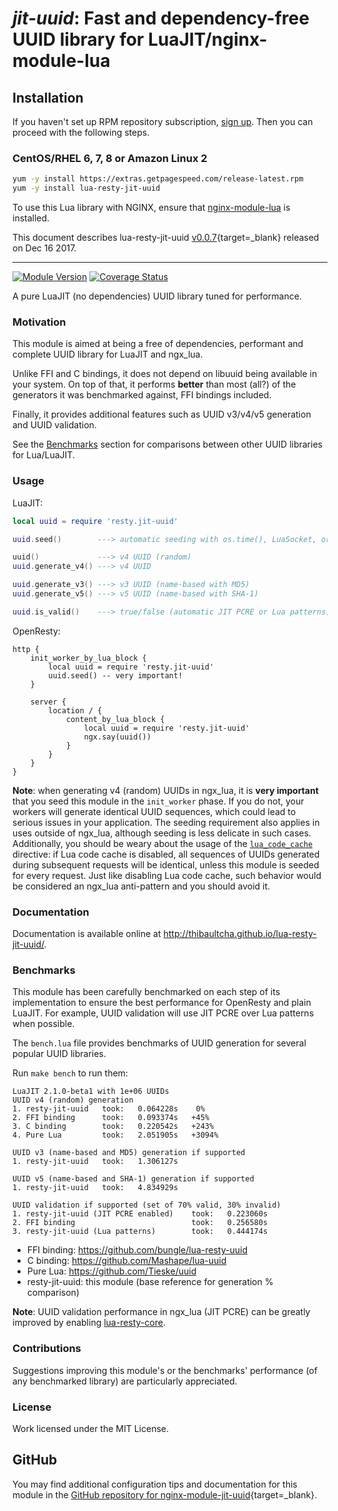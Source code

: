# *jit-uuid*: Fast and dependency-free UUID library for LuaJIT/nginx-module-lua


## Installation

If you haven't set up RPM repository subscription, [sign up](https://www.getpagespeed.com/repo-subscribe). Then you can proceed with the following steps.

### CentOS/RHEL 6, 7, 8 or Amazon Linux 2

```bash
yum -y install https://extras.getpagespeed.com/release-latest.rpm
yum -y install lua-resty-jit-uuid
```


To use this Lua library with NGINX, ensure that [nginx-module-lua](../modules/lua.md) is installed.

This document describes lua-resty-jit-uuid [v0.0.7](https://github.com/thibaultcha/lua-resty-jit-uuid/releases/tag/0.0.7){target=_blank} 
released on Dec 16 2017.
    
<hr />

[![Module Version][badge-version-image]][luarocks-resty-jit-uuid]
[![Coverage Status][badge-coveralls-image]][badge-coveralls-url]

A pure LuaJIT (no dependencies) UUID library tuned for performance.

### Motivation

This module is aimed at being a free of dependencies, performant and
complete UUID library for LuaJIT and ngx_lua.

Unlike FFI and C bindings, it does not depend on libuuid being available
in your system. On top of that, it performs **better** than most (all?)
of the generators it was benchmarked against, FFI bindings included.

Finally, it provides additional features such as UUID v3/v4/v5 generation and
UUID validation.

See the [Benchmarks](#benchmarks) section for comparisons between other UUID
libraries for Lua/LuaJIT.

### Usage

LuaJIT:
```lua
local uuid = require 'resty.jit-uuid'

uuid.seed()        ---> automatic seeding with os.time(), LuaSocket, or ngx.time()

uuid()             ---> v4 UUID (random)
uuid.generate_v4() ---> v4 UUID

uuid.generate_v3() ---> v3 UUID (name-based with MD5)
uuid.generate_v5() ---> v5 UUID (name-based with SHA-1)

uuid.is_valid()    ---> true/false (automatic JIT PCRE or Lua patterns)
```

OpenResty:
```nginx
http {
    init_worker_by_lua_block {
        local uuid = require 'resty.jit-uuid'
        uuid.seed() -- very important!
    }

    server {
        location / {
            content_by_lua_block {
                local uuid = require 'resty.jit-uuid'
                ngx.say(uuid())
            }
        }
    }
}
```

**Note**: when generating v4 (random) UUIDs in ngx_lua, it is **very
important** that you seed this module in the `init_worker` phase. If you do
not, your workers will generate identical UUID sequences, which could lead to
serious issues in your application. The seeding requirement also applies in
uses outside of ngx_lua, although seeding is less delicate in such cases.
Additionally, you should be weary about the usage of the
[`lua_code_cache`](https://github.com/openresty/lua-nginx-module#lua_code_cache)
directive: if Lua code cache is disabled, all sequences of UUIDs generated
during subsequent requests will be identical, unless this module is seeded for
every request. Just like disabling Lua code cache, such behavior would be
considered an ngx_lua anti-pattern and you should avoid it.

### Documentation

Documentation is available online at
<http://thibaultcha.github.io/lua-resty-jit-uuid/>.

### Benchmarks

This module has been carefully benchmarked on each step of its implementation
to ensure the best performance for OpenResty and plain LuaJIT. For example,
UUID validation will use JIT PCRE over Lua patterns when possible.

The `bench.lua` file provides benchmarks of UUID generation for several popular
UUID libraries.

Run `make bench` to run them:
```
LuaJIT 2.1.0-beta1 with 1e+06 UUIDs
UUID v4 (random) generation
1. resty-jit-uuid   took:   0.064228s    0%
2. FFI binding      took:   0.093374s   +45%
3. C binding        took:   0.220542s   +243%
4. Pure Lua         took:   2.051905s   +3094%

UUID v3 (name-based and MD5) generation if supported
1. resty-jit-uuid   took:   1.306127s

UUID v5 (name-based and SHA-1) generation if supported
1. resty-jit-uuid   took:   4.834929s

UUID validation if supported (set of 70% valid, 30% invalid)
1. resty-jit-uuid (JIT PCRE enabled)    took:   0.223060s
2. FFI binding                          took:   0.256580s
3. resty-jit-uuid (Lua patterns)        took:   0.444174s
```

* FFI binding: <https://github.com/bungle/lua-resty-uuid>
* C binding: <https://github.com/Mashape/lua-uuid>
* Pure Lua: <https://github.com/Tieske/uuid>
* resty-jit-uuid: this module (base reference for generation % comparison)

**Note**: UUID validation performance in ngx_lua (JIT PCRE) can be greatly
improved by enabling
[lua-resty-core](https://github.com/openresty/lua-resty-core).

### Contributions

Suggestions improving this module's or the benchmarks' performance
(of any benchmarked library) are particularly appreciated.

### License

Work licensed under the MIT License.

[luarocks-resty-jit-uuid]: http://luarocks.org/modules/thibaultcha/lua-resty-jit-uuid

[badge-travis-url]: https://travis-ci.org/thibaultcha/lua-resty-jit-uuid
[badge-travis-image]: https://travis-ci.org/thibaultcha/lua-resty-jit-uuid.svg?branch=master

[badge-coveralls-url]: https://coveralls.io/r/thibaultcha/lua-resty-jit-uuid?branch=master
[badge-coveralls-image]: https://coveralls.io/repos/thibaultcha/lua-resty-jit-uuid/badge.svg?branch=master&style=flat

[badge-version-image]: https://img.shields.io/badge/version-0.0.7-blue.svg?style=flat

## GitHub

You may find additional configuration tips and documentation for this module in the [GitHub repository for 
nginx-module-jit-uuid](https://github.com/thibaultcha/lua-resty-jit-uuid){target=_blank}.